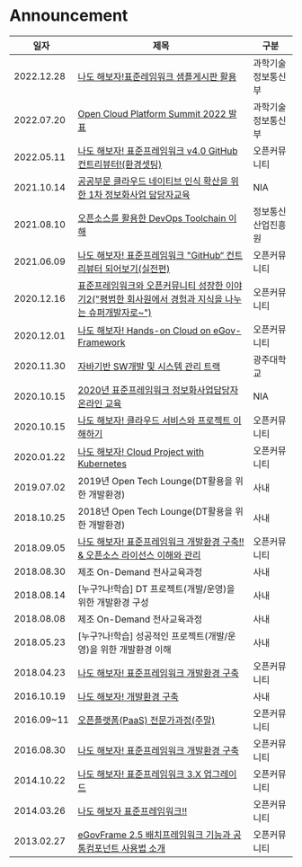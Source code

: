 Announcement
=

| 일자         | 제목                                                                                            | 구분        |
|------------|-----------------------------------------------------------------------------------------------|-----------|
| 2022.12.28 | [나도 해보자!표준레임워크 샘플게시판 활용](/opdc/106th/README.md)                                               | 과학기술정보통신부 |
| 2022.07.20 | [Open Cloud Platform Summit 2022 발표](/opdc/102th/README.md)                                   | 과학기술정보통신부 |
| 2022.05.11 | [나도 해보자! 표준프레임워크 v4.0 GitHub 컨트리뷰터!(환경셋팅)](/opdc/102th/README.md)                             | 오픈커뮤니티    |
| 2021.10.14 | [공공부문 클라우드 네이티브 인식 확산을 위한 1차 정보화사업 담당자교육](/nipa/113th/README.md)                              | NIA       |
| 2021.08.10 | [오픈소스를 활용한 DevOps Toolchain 이해](/nipa/113th/README.md)                                        | 정보통신산업진흥원 |
| 2021.06.09 | [나도 해보자! 표준프레임워크 "GitHub“ 컨트리뷰터 되어보기(실전편)](/opdc/95th/README.md)                              | 오픈커뮤니티    |
| 2020.12.16 | [표준프레임워크와 오픈커뮤니티 성장한 이야기2("평범한 회사원에서 경험과 지식을 나누는 슈퍼개발자로~")](/opdc/10th_anniversary/README.md) | 오픈커뮤니티    |
| 2020.12.01 | [나도 해보자! Hands-on Cloud on eGov-Framework](/opdc/91th/README.md)                              | 오픈커뮤니티    |
| 2020.11.30 | [자바기반 SW개발 및 시스템 관리 트랙](/university/gwangju/2020/README.md)                                   | 광주대학교     |
| 2020.10.15 | [2020년 표준프레임워크 정보화사업담당자 온라인 교육](/government/nia/README.md)                                    | NIA       |
| 2020.10.15 | [나도 해보자! 클라우드 서비스와 프로젝트 이해하기](/opdc/90th/README.md)                                           | 오픈커뮤니티    |
| 2020.01.22 | [나도 해보자! Cloud Project with Kubernetes](/opdc/88th/README.md)                                 | 오픈커뮤니티    |
| 2019.07.02 | 2019년 Open Tech Lounge(DT활용을 위한 개발환경)                                                         | 사내        |
| 2018.10.25 | 2018년 Open Tech Lounge(DT활용을 위한 개발환경)                                                         | 사내        |
| 2018.09.05 | [나도 해보자! 표준프레임워크 개발환경 구축!! & 오픈소스 라이선스 이해와 관리](/opdc/80th/README.md)                          | 오픈커뮤니티    |
| 2018.08.30 | 제조 On-Demand 전사교육과정                                                                           | 사내        |
| 2018.08.14 | [누구?나!학습] DT 프로젝트(개발/운영)을 위한 개발환경 구성                                                          | 사내        |
| 2018.08.08 | 제조 On-Demand 전사교육과정                                                                           | 사내        |
| 2018.05.23 | [누구?나!학습] 성공적인 프로젝트(개발/운영)을 위한 개발환경 이해                                                        | 사내        |
| 2018.04.23 | [나도 해보자! 표준프레임워크 개발환경 구축](/opdc/77th/README.md)                                               | 오픈커뮤니티    |
| 2016.10.19 | [나도 해보자! 개발환경 구축](/company/techiechat/README.md)                                              | 사내        |
| 2016.09~11 | [오픈플랫폼(PaaS) 전문가과정(주말)](https://www.onoffmix.com/event/76023)                                 | 오픈커뮤니티    |
| 2016.08.30 | [나도 해보자! 표준프레임워크 개발환경 구축](/opdc/71th/README.md)                                               | 오픈커뮤니티    |
| 2014.10.22 | [나도 해보자! 표준프레임워크 3.X 업그레이드](/opdc/50th/README.md)                                             | 오픈커뮤니티    |
| 2014.03.26 | [나도 해보자 표준프레임워크!!](/opdc/43th/README.md)                                                      | 오픈커뮤니티    |
| 2013.02.27 | [eGovFrame 2.5 배치프레임워크 기능과 공통컴포넌트 사용법 소개](/opdc/30th/README.md)                               | 오픈커뮤니티    |